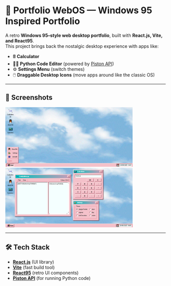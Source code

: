 # 💾 Portfolio WebOS — Windows 95 Inspired Portfolio

A retro **Windows 95–style web desktop portfolio**, built with **React.js, Vite, and React95**.  
This project brings back the nostalgic desktop experience with apps like:

- 🖩 **Calculator**
- 👨‍💻 **Python Code Editor** (powered by [Piston API](https://github.com/engineer-man/piston))
- ⚙️ **Settings Menu** (switch themes)
- 🖱️ **Draggable Desktop Icons** (move apps around like the classic OS)

---

## 📸 Screenshots

<p float="left">
  <img src="public/Screenshot1.png" width="400"/>
  <img src="public/Screenshot2.png" width="400"/>
</p>


---

## 🛠️ Tech Stack
- **[React.js](https://react.dev/)** (UI library)  
- **[Vite](https://vitejs.dev/)** (fast build tool)  
- **[React95](https://github.com/react95-io/React95)** (retro UI components)  
- **[Piston API](https://github.com/engineer-man/piston)** (for running Python code)  
